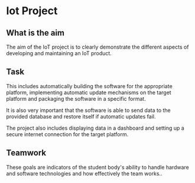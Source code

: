 # Iot Project
## What is the aim

The aim of the IoT project is to clearly demonstrate the different aspects of developing and maintaining an IoT product. 

## Task
This includes automatically building the software for the appropriate platform, implementing automatic update mechanisms on the target platform and packaging the software in a specific format.

It is also very important that the software is able to send data to the provided database and restore itself if automatic updates fail. 

The project also includes displaying data in a dashboard and setting up a secure internet connection for the target platform.

## Teamwork

These goals are indicators of the student body's ability to handle hardware and software technologies and how effectively the team works..
